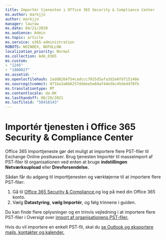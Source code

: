 ```yaml
---
title: Importér tjenesten i Office 365 Security & Compliance Center
ms.author: markjjo
author: markjjo
manager: lauraw
ms.date: 04/21/2020
ms.audience: Admin
ms.topic: article
ms.service: o365-administration
ROBOTS: NOINDEX, NOFOLLOW
localization_priority: Normal
ms.collection: Adm_O365
ms.custom:
- "1245"
- "1800027"
ms.assetid: ''
ms.openlocfilehash: 2add8264754cadccc7025d5afa3d2e6fdf15140e
ms.sourcegitcommit: 071ba3a6b6257dddee5e84af44e5bc45dedd78fb
ms.translationtype: MT
ms.contentlocale: da-DK
ms.lasthandoff: 08/20/2021
ms.locfileid: "58418143"
---
```

# <a name="import-service-in-the-office-365-security--compliance-center"></a>Importér tjenesten i Office 365 Security & Compliance Center

Office 365 Importtjeneste gør det muligt at importere flere PST-filer til Exchange Online postkasser. Brug tjenesten Importér til masseimport af PST-filer til organisationen ved enten at bruge **indstillingen Netværksupload** eller **Drevforsendelse.**

Sådan får du adgang til importtjenesten og værktøjerne til at importere flere PST-filer:

1. Gå til [Office 365 Security & Compliance,](https://protection.office.com)og log på med din Office 365 konto.
1. Vælg **Datastyring**, **vælg Importér**, og følg trinnene i guiden. 

Du kan finde flere oplysninger og en trinvis vejledning i at importere flere PST-filer i Oversigt over [import af organisationens PST-filer.](https://docs.microsoft.com/office365/securitycompliance/importing-pst-files-to-office-365)

Hvis du vil importere en enkelt PST-fil, skal du [se Outlook og eksportere mails, kontakter og kalender.](https://support.office.com/article/92577192-3881-4502-b79d-c3bbada6c8ef#ID0EAACAAA=Mac)

